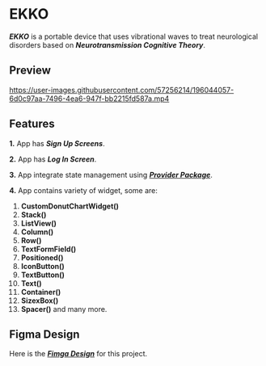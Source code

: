  # EKKO
 
 ***EKKO***  is a portable device that uses vibrational waves to treat neurological disorders based on ***Neurotransmission Cognitive Theory***.
 
 ## Preview
 

https://user-images.githubusercontent.com/57256214/196044057-6d0c97aa-7496-4ea6-947f-bb2215fd587a.mp4


 ## Features
 
  **1.** App has ***Sign Up Screens***.
 
  **2.** App has ***Log In Screen***.
 
  **3.** App integrate state management using ***[Provider Package](https://pub.dev/packages/provider)***.
 
  **4.** App contains variety of widget, some are:
 
  1. **CustomDonutChartWidget()**
  2. **Stack()**
  3. **ListView()**
  4. **Column()**
  5. **Row()**
  6. **TextFormField()**
  7. **Positioned()**
  8. **IconButton()**
  9. **TextButton()**
  10. **Text()**
  11. **Container()**
  12. **SizexBox()**
  13. **Spacer()**
  and many more.
  
  ## Figma Design
  
  Here is the ***[Fimga Design](https://www.figma.com/file/3drBQaQQQIoeJ2iXdHRd7E/EKKO-Screens)*** for this project.
